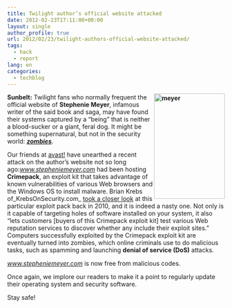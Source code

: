 ```yaml
---
title: Twilight author’s official website attacked
date: 2012-02-23T17:11:00+00:00
layout: single
author_profile: true
url: 2012/02/23/twilight-authors-official-website-attacked/
tags:
  - hack
  - report
lang: en
categories: 
  - techblog
---
```

**[<img title="meyer" border="0" alt="meyer" align="right" src="http://lh4.ggpht.com/-wt7imCPJ0-s/T0ZsJ7SGI7I/AAAAAAAAE88/OSocXynK6uo/meyer_thumb.jpg?imgmax=800" width="164" height="244" />](http://lh5.ggpht.com/-o8Jhjf4Y7EU/T0ZsFKeCK6I/AAAAAAAAE80/-e71UTkP8lU/s1600-h/meyer%25255B2%25255D.jpg)Sunbelt:** Twilight fans who normally frequent the official website of **Stephenie Meyer**, infamous writer of the said book and saga, may have found their systems captured by a “being” that is neither a blood-sucker or a giant, feral dog. It might be something supernatural, but not in the security world: **_[zombies](http://en.wikipedia.org/wiki/Zombie_(computer_science))_**. 

Our friends at <a href="https://blog.avast.com/2012/02/23/twilight-authors-official-website-attacked/" target="_blank">avast!</a> have unearthed a recent attack on the author’s website not so long ago:_www.stepheniemeyer.com_ had been hosting **Crimepack**, an exploit kit that takes advantage of known vulnerabilities of various Web browsers and the Windows OS to install malware. Brian Krebs of_KrebsOnSecurity.com_ [took a closer look](http://krebsonsecurity.com/2010/08/crimepack-packed-with-hard-lessons/) at this particular exploit pack back in 2010, and it is indeed a nasty one. Not only is it capable of targeting holes of software installed on your system, it also “lets customers [buyers of this Crimepack exploit kit] test various Web reputation services to discover whether any include their exploit sites.” Computers successfully exploited by the Crimepack exploit kit are eventually turned into zombies, which online criminals use to do malicious tasks, such as spamming and launching **denial of service (DoS)** attacks. 

_www.stepheniemeyer.com_ is now free from malicious codes. 

Once again, we implore our readers to make it a point to regularly update their operating system and security software. 

Stay safe!